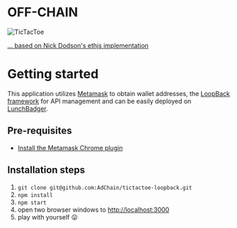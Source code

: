 # OFF-CHAIN
![TicTacToe](http://www.dsmsales.net/images/logos/tttmarqlrg.gif)

[... based on Nick Dodson's ethjs implementation](https://github.com/ethjs/examples/blob/master/tictactoe.html)

# Getting started

This application utilizes [Metamask](www.metamask.io) to obtain wallet addresses, the [LoopBack framework](http://loopback.io/) for API management and can be easily deployed on [LunchBadger](https://www.lunchbadger.com/). 

## Pre-requisites
* [Install the Metamask Chrome plugin](https://metamask.io/)


## Installation steps
1. `git clone git@github.com:AdChain/tictactoe-loopback.git`
2. `npm install`
3. `npm start`
4. open two browser windows to [http://localhost:3000](http://localhost:3000)
5. play with yourself :stuck_out_tongue:
